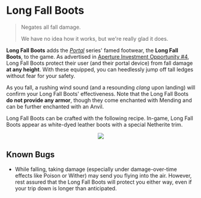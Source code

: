 # Long Fall Boots

> Negates all fall damage.
>
> We have no idea how it works, but we're really glad it does.

**Long Fall Boots** adds the *[Portal](https://en.wikipedia.org/wiki/Portal_(series))* series' famed footwear, the **Long Fall Boots**, to the game. As advertised in [Aperture Investment Opportunity #4](https://www.youtube.com/watch?v=wX9Sc88qreg), Long Fall Boots protect their user (and their portal device) from fall damage **at any height**. With these equipped, you can heedlessly jump off tall ledges without fear for your safety.

As you fall, a rushing wind sound (and a resounding *clang* upon landing) will confirm your Long Fall Boots' effectiveness. Note that the Long Fall Boots **do not provide any armor**, though they come enchanted with Mending and can be further enchanted with an Anvil.

Long Fall Boots can be crafted with the following recipe. In-game, Long Fall Boots appear as white-dyed leather boots with a special Netherite trim.

<p align="center">
  <img src="https://github.com/Drakonkinst/DrakonsDatapacks/assets/11655960/2c08a5fb-3768-4bf2-8005-3a364c3a89d7">
</p>

## Known Bugs

* While falling, taking damage (especially under damage-over-time effects like Poison or Wither) may send you flying into the air. However, rest assured that the Long Fall Boots will protect you either way, even if your trip down is longer than anticipated.

